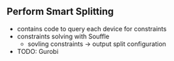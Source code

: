Perform Smart Splitting
-
* contains code to query each device for constraints
* constraints solving with Souffle
  * sovling constraints -> output split configuration 
* TODO: Gurobi

